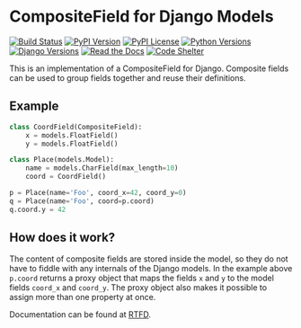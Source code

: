 # CompositeField for Django Models

[![Build Status](https://img.shields.io/github/actions/workflow/status/bikeshedder/django-composite-field/python-package.yml?branch=master)](https://github.com/bikeshedder/django-composite-field/actions?query=workflow%3A%22Python+package%22)
[![PyPI Version](https://img.shields.io/pypi/v/django-composite-field.svg)](https://pypi.python.org/pypi/django-composite-field/)
[![PyPI License](https://img.shields.io/pypi/l/django-composite-field.svg)](https://pypi.python.org/pypi/django-composite-field/)
[![Python Versions](https://img.shields.io/pypi/pyversions/django-composite-field.svg)](https://pypi.python.org/pypi/django-composite-field/)
[![Django Versions](https://img.shields.io/pypi/djversions/django-composite-field.svg)](https://pypi.org/project/django-composite-field/)
[![Read the Docs](https://img.shields.io/readthedocs/django-composite-field.svg)](http://django-composite-field.readthedocs.io/)
[![Code Shelter](https://www.codeshelter.co/static/badges/badge-flat.svg)](https://www.codeshelter.co/)

This is an implementation of a CompositeField for Django. Composite fields
can be used to group fields together and reuse their definitions.

## Example

```python
class CoordField(CompositeField):
    x = models.FloatField()
    y = models.FloatField()

class Place(models.Model):
    name = models.CharField(max_length=10)
    coord = CoordField()

p = Place(name='Foo', coord_x=42, coord_y=0)
q = Place(name='Foo', coord=p.coord)
q.coord.y = 42
```

## How does it work?

The content of composite fields are stored inside the model, so they do
not have to fiddle with any internals of the Django models. In the example
above `p.coord` returns a proxy object that maps the fields `x` and `y`
to the model fields `coord_x` and `coord_y`. The proxy object also
makes it possible to assign more than one property at once.

Documentation can be found at [RTFD](http://django-composite-field.readthedocs.io/).